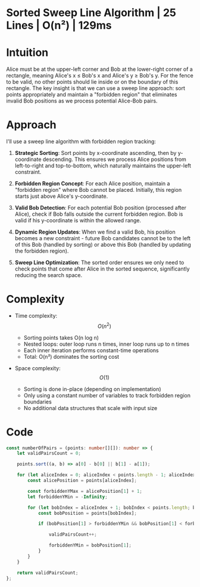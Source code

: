 # Sorted Sweep Line Algorithm | 25 Lines | O(n²) | 129ms

# Intuition
Alice must be at the upper-left corner and Bob at the lower-right corner of a rectangle, meaning Alice's x ≤ Bob's x and Alice's y ≥ Bob's y. For the fence to be valid, no other points should lie inside or on the boundary of this rectangle. The key insight is that we can use a sweep line approach: sort points appropriately and maintain a "forbidden region" that eliminates invalid Bob positions as we process potential Alice-Bob pairs.

# Approach
I'll use a sweep line algorithm with forbidden region tracking:

1. **Strategic Sorting**: Sort points by x-coordinate ascending, then by y-coordinate descending. This ensures we process Alice positions from left-to-right and top-to-bottom, which naturally maintains the upper-left constraint.

2. **Forbidden Region Concept**: For each Alice position, maintain a "forbidden region" where Bob cannot be placed. Initially, this region starts just above Alice's y-coordinate.

3. **Valid Bob Detection**: For each potential Bob position (processed after Alice), check if Bob falls outside the current forbidden region. Bob is valid if his y-coordinate is within the allowed range.

4. **Dynamic Region Updates**: When we find a valid Bob, his position becomes a new constraint - future Bob candidates cannot be to the left of this Bob (handled by sorting) or above this Bob (handled by updating the forbidden region).

5. **Sweep Line Optimization**: The sorted order ensures we only need to check points that come after Alice in the sorted sequence, significantly reducing the search space.

# Complexity
- Time complexity: $$O(n^2)$$
  - Sorting points takes O(n log n)
  - Nested loops: outer loop runs n times, inner loop runs up to n times
  - Each inner iteration performs constant-time operations
  - Total: O(n²) dominates the sorting cost

- Space complexity: $$O(1)$$
  - Sorting is done in-place (depending on implementation)
  - Only using a constant number of variables to track forbidden region boundaries
  - No additional data structures that scale with input size

# Code
```typescript []
const numberOfPairs = (points: number[][]): number => {
    let validPairsCount = 0;

    points.sort((a, b) => a[0] - b[0] || b[1] - a[1]);

    for (let aliceIndex = 0; aliceIndex < points.length - 1; aliceIndex++) {
        const alicePosition = points[aliceIndex];

        const forbiddenYMax = alicePosition[1] + 1;
        let forbiddenYMin = -Infinity;

        for (let bobIndex = aliceIndex + 1; bobIndex < points.length; bobIndex++) {
            const bobPosition = points[bobIndex];

            if (bobPosition[1] > forbiddenYMin && bobPosition[1] < forbiddenYMax) {

                validPairsCount++;

                forbiddenYMin = bobPosition[1];
            }
        }
    }

    return validPairsCount;
};
```